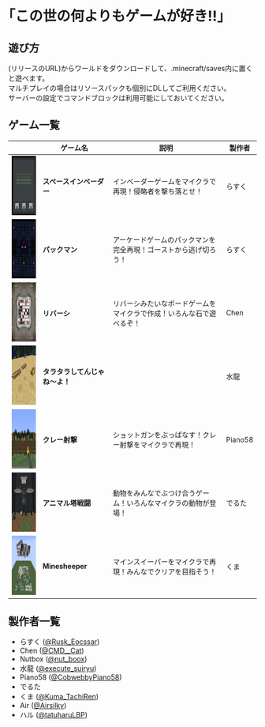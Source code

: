# ｢この世の何よりもゲームが好き!!｣

## 遊び方
(リリースのURL)からワールドをダウンロードして、.minecraft/saves内に置くと遊べます。  
マルチプレイの場合はリソースパックも個別にDLしてご利用ください。  
サーバーの設定でコマンドブロックは利用可能にしておいてください。  

## ゲーム一覧
||ゲーム名|説明|製作者|
:----:|----|----|----
|<img src="img/101.png" height="120px"></img>|**スペースインベーダー**|インベーダーゲームをマイクラで再現！侵略者を撃ち落とせ！|らすく|
|<img src="img/102.png" height="120px"></img>|**パックマン**|アーケードゲームのパックマンを完全再現！ゴーストから逃げ切ろう！|らすく|
|<img src="img/201.png" height="120px"></img>|**リバーシ**|リバーシみたいなボードゲームをマイクラで作成！いろんな石で遊べるぞ！|Chen|
|<img src="img/401.png" height="120px"></img>|**タラタラしてんじゃね～よ！**||水龍|
|<img src="img/502.png" height="120px"></img>|**クレー射撃**|ショットガンをぶっぱなす！クレー射撃をマイクラで再現！|Piano58|
|<img src="img/602.png" height="120px"></img>|**アニマル塔戦闘**|動物をみんなでぶつけ合うゲーム！いろんなマイクラの動物が登場！|でるた|
|<img src="img/801.png" height="120px"></img>|**Minesheeper**|マインスイーパーをマイクラで再現！みんなでクリアを目指そう！|くま|

## 製作者一覧
- らすく ([@Rusk_Eocssar](https://twitter.com/Rusk_Eocssar))
- Chen ([@CMD__Cat](https://twitter.com/CMD__Cat))
- Nutbox ([@nut_boox](https://twitter.com/nut_boox))
- 水龍 ([@execute_suiryu](https://twitter.com/execute_suiryu))
- Piano58 ([@CobwebbyPiano58](https://twitter.com/CobwebbyPiano58))
- でるた
- くま ([@Kuma_TachiRen](https://twitter.com/Kuma_TachiRen))
- Air ([@Airsilky](https://twitter.com/Airsilky))
- ハル ([@tatuharuLBP](https://twitter.com/tatuharuLBP))